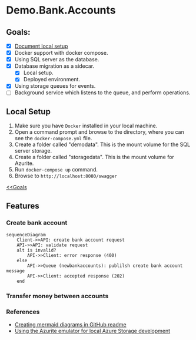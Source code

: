 # Demo.Bank.Accounts

## Goals:

- [x] [Document local setup](#local-setup)
- [x] Docker support with docker compose. 
- [x] Using SQL server as the database.
- [x] Database migration as a sidecar.
  - [x] Local setup.
  - [x] Deployed environment.
- [x] Using storage queues for events.
- [ ] Background service which listens to the queue, and perform operations.

## Local Setup

1. Make sure you have `Docker` installed in your local machine.
2. Open a command prompt and browse to the directory, where you can see the `docker-compose.yml` file.
3. Create a folder called "demodata". This is the mount volume for the SQL server storage.
4. Create a folder called "storagedata". This is the mount volume for Azurite.
5. Run `docker-compose up` command.
6. Browse to `http://localhost:8080/swagger`

[<<Goals](#goals)

## Features

### Create bank account

```mermaid
sequenceDiagram
    Client->>API: create bank account request
    API->>API: validate request
    alt is invalid?
        API->>Client: error response (400)
    else
        API->>Queue (newbankaccounts): publilsh create bank account message
        API->>Client: accepted response (202)
    end
```

### Transfer money between accounts


### References

- [Creating mermaid diagrams in GitHub readme](https://docs.github.com/en/get-started/writing-on-github/working-with-advanced-formatting/creating-diagrams)
- [Using the Azurite emulator for local Azure Storage development](https://docs.microsoft.com/en-us/azure/storage/common/storage-use-azurite?tabs=visual-studio)